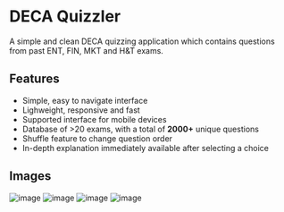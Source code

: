 # DECA Quizzler
A simple and clean DECA quizzing application which contains questions from past ENT, FIN, MKT and H&T exams. 

## Features
- Simple, easy to navigate interface
- Lighweight, responsive and fast
- Supported interface for mobile devices
- Database of >20 exams, with a total of **2000+** unique questions
- Shuffle feature to change question order
- In-depth explanation immediately available after selecting a choice

## Images
![image](https://github.com/user-attachments/assets/ba0979be-0b93-4cb5-8309-f6604efab3bd)
![image](https://github.com/user-attachments/assets/7e7f560d-4716-4f53-865f-af4cacec4636)
![image](https://github.com/user-attachments/assets/81b3eb0b-bb0b-4338-a5d5-8892a0696cd1)
![image](https://github.com/user-attachments/assets/43f65872-8504-4922-8813-3ba57fb95ea4)

